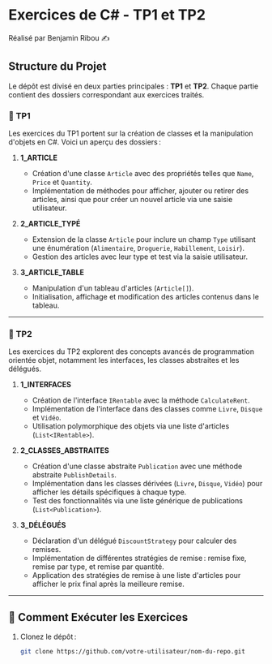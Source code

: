 # Exercices de C# - TP1 et TP2

Réalisé par Benjamin Ribou ✍️

## Structure du Projet

Le dépôt est divisé en deux parties principales : **TP1** et **TP2**. Chaque partie contient des dossiers correspondant aux exercices traités.

### 📂 TP1

Les exercices du TP1 portent sur la création de classes et la manipulation d'objets en C#. Voici un aperçu des dossiers :

1. **1_ARTICLE**  
   - Création d'une classe `Article` avec des propriétés telles que `Name`, `Price` et `Quantity`.
   - Implémentation de méthodes pour afficher, ajouter ou retirer des articles, ainsi que pour créer un nouvel article via une saisie utilisateur.

2. **2_ARTICLE_TYPÉ**  
   - Extension de la classe `Article` pour inclure un champ `Type` utilisant une énumération (`Alimentaire`, `Droguerie`, `Habillement`, `Loisir`).
   - Gestion des articles avec leur type et test via la saisie utilisateur.

3. **3_ARTICLE_TABLE**  
   - Manipulation d'un tableau d'articles (`Article[]`).
   - Initialisation, affichage et modification des articles contenus dans le tableau.

---

### 📂 TP2

Les exercices du TP2 explorent des concepts avancés de programmation orientée objet, notamment les interfaces, les classes abstraites et les délégués.

1. **1_INTERFACES**  
   - Création de l'interface `IRentable` avec la méthode `CalculateRent`.
   - Implémentation de l'interface dans des classes comme `Livre`, `Disque` et `Vidéo`.
   - Utilisation polymorphique des objets via une liste d'articles (`List<IRentable>`).

2. **2_CLASSES_ABSTRAITES**  
   - Création d'une classe abstraite `Publication` avec une méthode abstraite `PublishDetails`.
   - Implémentation dans les classes dérivées (`Livre`, `Disque`, `Vidéo`) pour afficher les détails spécifiques à chaque type.
   - Test des fonctionnalités via une liste générique de publications (`List<Publication>`).

3. **3_DÉLÉGUÉS**  
   - Déclaration d'un délégué `DiscountStrategy` pour calculer des remises.
   - Implémentation de différentes stratégies de remise : remise fixe, remise par type, et remise par quantité.
   - Application des stratégies de remise à une liste d'articles pour afficher le prix final après la meilleure remise.

---

## 🚀 Comment Exécuter les Exercices

1. Clonez le dépôt :
   ```bash
   git clone https://github.com/votre-utilisateur/nom-du-repo.git
